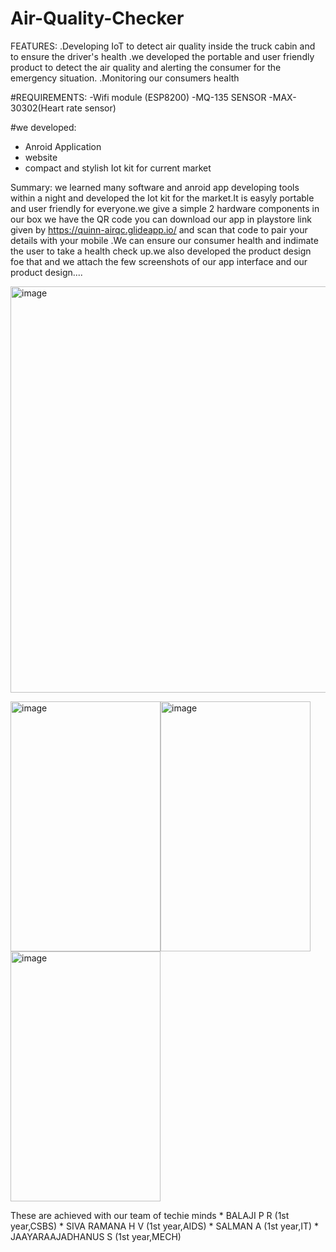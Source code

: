 
# Air-Quality-Checker
FEATURES:
      .Developing IoT to detect air quality inside the truck cabin and to ensure the driver's health 
      .we developed the portable and user friendly product to detect the air quality and alerting the consumer for the emergency situation.
      .Monitoring our consumers health

#REQUIREMENTS:
   -Wifi module (ESP8200)
   -MQ-135 SENSOR
   -MAX-30302(Heart rate sensor)
   
#we developed:   
   - Anroid Application 
   - website 
   - compact and stylish Iot kit for current market

Summary:
        we learned many software and anroid app developing tools within a night and developed the Iot kit for the market.It is easyly portable and user friendly for everyone.we give a simple 2 hardware components in our box we have the QR code you can download our app in playstore link given by https://quinn-airqc.glideapp.io/ 
 and scan that code to pair your details with your mobile .We can ensure our consumer health and indimate the user to take a health check up.we also developed the product design foe that and we attach the few screenshots of our app interface and our product design....
 
<img width="650" alt="image" src="https://user-images.githubusercontent.com/94344904/161375394-e4882bfb-665f-4458-b772-55d82eb30c67.png">
  
<img width="240" height="400" alt="image" src="https://user-images.githubusercontent.com/94344904/161375572-f3c12b2a-48aa-4d0a-a29c-175ef6a2616e.jpeg"><img width="240" height="400" alt="image" src="https://user-images.githubusercontent.com/94344904/161375573-7a05131f-7815-4f12-8a1d-f90f5af5556e.jpeg">
<img width="240" height="400" alt="image" src="https://user-images.githubusercontent.com/94344904/161375575-a2ca241b-6b5e-4bd5-8b93-d9e43fa76484.jpeg">


  
  
  
  
  
  
  
  
  These are achieved with our team of techie minds 
           * BALAJI P R         (1st year,CSBS)
           * SIVA RAMANA H V    (1st year,AIDS)
           * SALMAN A         (1st year,IT)
           * JAAYARAAJADHANUS S (1st year,MECH)
